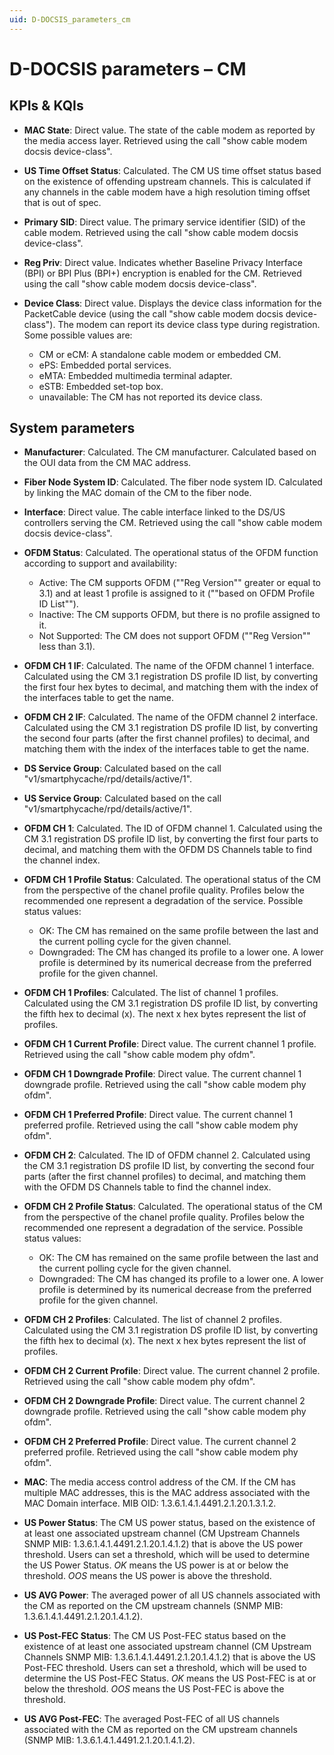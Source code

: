 ```yaml
---
uid: D-DOCSIS_parameters_cm
---
```


# D-DOCSIS parameters – CM

## KPIs & KQIs

- **MAC State**: Direct value. The state of the cable modem as reported by the media access layer. Retrieved using the call "show cable modem docsis device-class".
- **US Time Offset Status**: Calculated. The CM US time offset status based on the existence of offending upstream channels. This is calculated if any channels in the cable modem have a high resolution timing offset that is out of spec.
- **Primary SID**: Direct value. The primary service identifier (SID) of the cable modem. Retrieved using the call "show cable modem docsis device-class".
- **Reg Priv**: Direct value. Indicates whether Baseline Privacy Interface (BPI) or BPI Plus (BPI+) encryption is enabled for the CM. Retrieved using the call "show cable modem docsis device-class".
- **Device Class**: Direct value. Displays the device class information for the PacketCable device (using the call "show cable modem docsis device-class"). The modem can report its device class type during registration. Some possible values are:

  - CM or eCM: A standalone cable modem or embedded CM.
  - ePS: Embedded portal services.
  - eMTA: Embedded multimedia terminal adapter.
  - eSTB: Embedded set-top box.
  - unavailable: The CM has not reported its device class.

## System parameters

- **Manufacturer**: Calculated. The CM manufacturer. Calculated based on the OUI data from the CM MAC address.
- **Fiber Node System ID**: Calculated. The fiber node system ID. Calculated by linking the MAC domain of the CM to the fiber node.
- **Interface**: Direct value. The cable interface linked to the DS/US controllers serving the CM. Retrieved using the call "show cable modem docsis device-class".
- **OFDM Status**: Calculated. The operational status of the OFDM function according to support and availability:

  - Active: The CM supports OFDM (""Reg Version"" greater or equal to 3.1) and at least 1 profile is assigned to it (""based on OFDM Profile ID List"").
  - Inactive: The CM supports OFDM, but there is no profile assigned to it.
  - Not Supported: The CM does not support OFDM (""Reg Version"" less than 3.1).

- **OFDM CH 1 IF**: Calculated. The name of the OFDM channel 1 interface. Calculated using the CM 3.1 registration DS profile ID list, by converting the first four hex bytes to decimal, and matching them with the index of the interfaces table to get the name.
- **OFDM CH 2 IF**: Calculated. The name of the OFDM channel 2 interface. Calculated using the CM 3.1 registration DS profile ID list, by converting the second four parts (after the first channel profiles) to decimal, and matching them with the index of the interfaces table to get the name.
- **DS Service Group**: Calculated based on the call "v1/smartphycache/rpd/details/active/1".
- **US Service Group**: Calculated based on the call "v1/smartphycache/rpd/details/active/1".
- **OFDM CH 1**: Calculated. The ID of OFDM channel 1. Calculated using the CM 3.1 registration DS profile ID list, by converting the first four parts to decimal, and matching them with the OFDM DS Channels table to find the channel index.
- **OFDM CH 1 Profile Status**: Calculated. The operational status of the CM from the perspective of the chanel profile quality. Profiles below the recommended one represent a degradation of the service. Possible status values:

  - OK: The CM has remained on the same profile between the last and the current polling cycle for the given channel.
  - Downgraded: The CM has changed its profile to a lower one. A lower profile is determined by its numerical decrease from the preferred profile for the given channel.

- **OFDM CH 1 Profiles**: Calculated. The list of channel 1 profiles. Calculated using the CM 3.1 registration DS profile ID list, by converting the fifth hex to decimal (x). The next x hex bytes represent the list of profiles.
- **OFDM CH 1 Current Profile**: Direct value. The current channel 1 profile. Retrieved using the call "show cable modem phy ofdm".
- **OFDM CH 1 Downgrade Profile**: Direct value. The current channel 1 downgrade profile. Retrieved using the call "show cable modem phy ofdm".
- **OFDM CH 1 Preferred Profile**: Direct value. The current channel 1 preferred profile. Retrieved using the call "show cable modem phy ofdm".
- **OFDM CH 2**: Calculated. The ID of OFDM channel 2. Calculated using the CM 3.1 registration DS profile ID list, by converting the second four parts (after the first channel profiles) to decimal, and matching them with the OFDM DS Channels table to find the channel index.
- **OFDM CH 2 Profile Status**: Calculated. The operational status of the CM from the perspective of the chanel profile quality. Profiles below the recommended one represent a degradation of the service. Possible status values:

  - OK: The CM has remained on the same profile between the last and the current polling cycle for the given channel.
  - Downgraded: The CM has changed its profile to a lower one. A lower profile is determined by its numerical decrease from the preferred profile for the given channel.

- **OFDM CH 2 Profiles**: Calculated. The list of channel 2 profiles. Calculated using the CM 3.1 registration DS profile ID list, by converting the fifth hex to decimal (x). The next x hex bytes represent the list of profiles.
- **OFDM CH 2 Current Profile**: Direct value. The current channel 2 profile. Retrieved using the call "show cable modem phy ofdm".
- **OFDM CH 2 Downgrade Profile**: Direct value. The current channel 2 downgrade profile. Retrieved using the call "show cable modem phy ofdm".
- **OFDM CH 2 Preferred Profile**: Direct value. The current channel 2 preferred profile. Retrieved using the call "show cable modem phy ofdm".
- **MAC**: The media access control address of the CM. If the CM has multiple MAC addresses, this is the MAC address associated with the MAC Domain interface. MIB OID: 1.3.6.1.4.1.4491.2.1.20.1.3.1.2.
- **US Power Status**: The CM US power status, based on the existence of at least one associated upstream channel (CM Upstream Channels SNMP MIB: 1.3.6.1.4.1.4491.2.1.20.1.4.1.2) that is above the US power threshold. Users can set a threshold, which will be used to determine the US Power Status. *OK* means the US power is at or below the threshold. *OOS* means the US power is above the threshold.
- **US AVG Power**: The averaged power of all US channels associated with the CM as reported on the CM upstream channels (SNMP MIB: 1.3.6.1.4.1.4491.2.1.20.1.4.1.2).
- **US Post-FEC Status**: The CM US Post-FEC status based on the existence of at least one associated upstream channel (CM Upstream Channels SNMP MIB: 1.3.6.1.4.1.4491.2.1.20.1.4.1.2) that is above the US Post-FEC threshold. Users can set a threshold, which will be used to determine the US Post-FEC Status. *OK* means the US Post-FEC is at or below the threshold. *OOS* means the US Post-FEC is above the threshold.
- **US AVG Post-FEC**: The averaged Post-FEC of all US channels associated with the CM as reported on the CM upstream channels (SNMP MIB: 1.3.6.1.4.1.4491.2.1.20.1.4.1.2).

